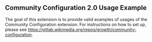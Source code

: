 ## Community Configuration 2.0 Usage Example

The goal of this extension is to provide valid examples of usages of
the Community Configuration extension. For instructions on how to set
up, please see https://gitlab.wikimedia.org/repos/growth/community-configuration.
